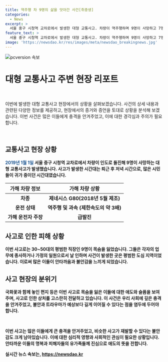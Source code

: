 ```yaml
---
title: 역주행 차 9명의 삶을 앗아간 사건[취중생]
categories:
  - News
excerpt: >
  서울 중구 시청역 교차로에서 발생한 대형 교통사고. 차량이 역주행하며 9명이 사망하고 7명이 다졌다. 사고 현장에서 피해자들의 비극과 안타까움이 전해진다. 사망자는 30~50대 남성으로, 은행·시청·병원 등 평범한 직장인들이었다. 이번 사고는 평범한 이들에게 발생하여 사회 전체에 불안과 트라우마를 안겨주고 있다. 사건의 핵심과 사망자들에 대한 애도와 추모가 계속되고 있다. 사고로 인한 불안감과 우울증에 대한 전문가의 우려도 이어지고 있다.
feature_text: >
  서울 중구 시청역 교차로에서 발생한 대형 교통사고. 차량이 역주행하며 9명이 사망하고 7명이 다졌다. 사고 현장에서 피해자들의 비극과 안타까움이 전해진다. 사망자는 30~50대 남성으로, 은행·시청·병원 등 평범한 직장인들이었다. 이번 사고는 평범한 이들에게 발생하여 사회 전체에 불안과 트라우마를 안겨주고 있다. 사건의 핵심과 사망자들에 대한 애도와 추모가 계속되고 있다. 사고로 인한 불안감과 우울증에 대한 전문가의 우려도 이어지고 있다.
image: 'https://newsdao.kr/res/images/meta/newsdao_breakingnews.jpg'
---
```


<p><img src="https://newsdao.kr/res/images/meta/newsdao_breakingnews.jpg" alt="pcversion 속보" /></p>

<h1 data-ke-size="size26">대형 교통사고 주변 현장 리포트</h1>

<p data-ke-size="size16">&nbsp;</p>

<p>이번에 발생한 대형 교통사고 현장에서의 상황을 살펴보겠습니다. 사건의 상세 내용과 관련된 다양한 정보를 제공하고, 현장에서의 증거와 증언을 토대로 상황을 분석해 보겠습니다. 이번 사건은 많은 이들에게 충격을 안겨주었고, 이에 대한 경각심과 주의가 필요합니다.</p>

<p data-ke-size="size16">&nbsp;</p>

<h2 data-ke-size="size26">교통사고 현장 상황</h2>

<p data-ke-size="size16"><b><span style="color: #1a5490;">2019년 1월 1일</span><b> 서울 중구 시청역 교차로에서 차량이 인도로 돌진해 9명이 사망하는 대형 교통사고가 발생했습니다. 사고가 발생한 시간대는 퇴근 후 저녁 시간으로, 많은 시민들이 귀가 중이던 시간대였습니다. </p>

<table>
<thead>
<tr>
<th style="text-align: center; height: 17px;"><b>가해 차량 정보</b></th>
<th style="text-align: center; height: 17px;"><b>가해 차량 상황</b></th>
</tr>
</thead>
<tbody>
<tr>
<td style="text-align: center; height: 17px;"><b>차종</b></td>
<td style="text-align: center; height: 17px;"><b>제네시스 G80(2018년 5월 제조)</b></td>
</tr>
<tr>
<td style="text-align: center; height: 17px;"><b>운전 상태</b></td>
<td style="text-align: center; height: 17px;"><b>역주행 및 과속 (제한속도의 약 3배)</b></td>
</tr>
<tr>
<td style="text-align: center; height: 17px;"><b>가해 운전자 주장</b></td>
<td style="text-align: center; height: 17px;"><b>급발진</b></td>
</tr>
</tbody>
</table>

<h2 data-ke-size="size26">사고로 인한 피해 상황</h2>

<p data-ke-size="size16">이번 사고로는 30~50대의 평범한 직장인 9명이 목숨을 잃었습니다. 그들은 각자의 업무에 종사하거나 가정의 일원으로서 날 인하며 사건이 발생한 곳은 평범한 도심 지역이었습니다. 이로써 많은 이들이 안타까움과 불안감을 느끼게 되었습니다.</p>

<h2 data-ke-size="size26">사고 현장의 분위기</h2>

<p data-ke-size="size16">국화꽃과 함께 놓인 편지 등은 이번 사고로 목숨을 잃은 이들에 대한 애도와 슬픔을 보여주며, 사고로 인한 상처를 고스란히 전달하고 있습니다. 이 사건은 우리 사회에 깊은 충격을 안겨주었고, 불안과 트라우마가 예상보다 길게 이어질 수 있다는 점을 염두에 두어야 합니다.</p>

<p data-ke-size="size16">&nbsp;</p>

<p>이번 사고는 많은 이들에게 큰 충격을 안겨주었고, 비슷한 사고가 재발할 수 있다는 불안감도 크게 남아있습니다. 이에 대한 심리적 영향과 사회적인 관심이 필요한 상황입니다. 안타까운 이들의 명복과 피해자들의 유가족들께 진심으로 애도의 뜻을 전합니다.</p></p>
실시간 뉴스 속보는, <a href="https://newsdao.kr" rel="dofollow">https://newsdao.kr</a>


